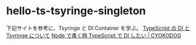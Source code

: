 # hello-ts-tsyringe-singleton

下記サイトを参考に、Tsyringe と DI Container を学ぶ。
[TypeScript の DI と Tsyringe について](https://zenn.dev/chida/articles/1f7df8f2beb6b6)
[Node で書く時 TypeScript で DI したい | CYOKODOG](https://www.cyokodog.net/blog/inversify-js/)
